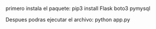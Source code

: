 primero instala el paquete: pip3 install Flask boto3 pymysql

Despues podras ejecutar el archivo: python app.py
